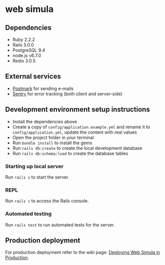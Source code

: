 # web simula

## Dependencies

- Ruby 2.2.2
- Rails 5.0.0
- PostgreSQL 9.4
- node.js v6.7.0
- Redis 3.0.5

## External services

- [Postmark](https://postmarkapp.com/) for sending e-mails
- [Sentry](https://sentry.io/) for error tracking (both client and server-side)

## Development environment setup instructions

- Install the dependencies above
- Create a copy of `config/application.example.yml` and rename it to `config/application.yml`, update the content with real values
- Open the project folder in your terminal
- Run `bundle install` to install the gems
- Run `rails db:create` to create the local development database
- Run `rails db:schema:load` to create the database tables

### Starting up local server

Run `rails s` to start the server.

### REPL

Run `rails c` to access the Rails console.

### Automated testing

Run `rails test` to run automated tests for the server.

## Production deployment

For production deployment refer to the wiki page: [Deploying Web Simula in Production](https://github.com/guisehn/websimula/wiki/Deploying-Web-Simula-in-Production).

